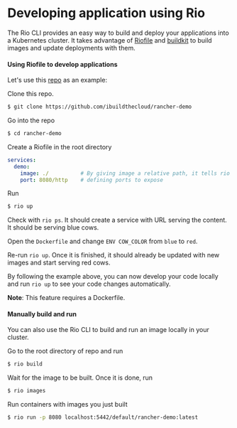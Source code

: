 # Developing application using Rio

The Rio CLI provides an easy way to build and deploy your applications into a Kubernetes cluster. It takes advantage of [Riofile](./riofile.md) and [buildkit](https://github.com/moby/buildkit) to
build images and update deployments with them.

#### Using Riofile to develop applications

Let's use this [repo](https://github.com/ibuildthecloud/rancher-demo) as an example:

Clone this repo.

```bash
$ git clone https://github.com/ibuildthecloud/rancher-demo
``` 

Go into the repo

```bash
$ cd rancher-demo
```

Create a Riofile in the root directory

```yaml
services:
  demo:
    image: ./          # By giving image a relative path, it tells rio to use this as build context
    port: 8080/http    # defining ports to expose
```

Run

```bash
$ rio up
```

Check with `rio ps`. It should create a service with URL serving the content. It should be serving blue cows.

Open the `Dockerfile` and change `ENV COW_COLOR` from `blue` to `red`.

Re-run `rio up`. Once it is finished, it should already be updated with new images and start serving red cows.

By following the example above, you can now develop your code locally and run `rio up` to see your code changes automatically.

**Note**: This feature requires a Dockerfile. 

#### Manually build and run

You can also use the Rio CLI to build and run an image locally in your cluster.

Go to the root directory of repo and run

```bash
$ rio build
```

Wait for the image to be built. Once it is done, run

```bash
$ rio images
```

Run containers with images you just built

```bash
$ rio run -p 8080 localhost:5442/default/rancher-demo:latest
```
